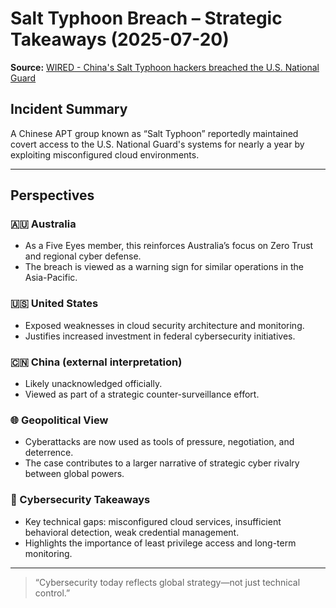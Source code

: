 # Salt Typhoon Breach – Strategic Takeaways (2025-07-20)

**Source:** [WIRED - China's Salt Typhoon hackers breached the U.S. National Guard](https://www.wired.com/story/chinas-salt-typhoon-hackers-breached-the-us-national-guard-for-nearly-a-year)

## Incident Summary
A Chinese APT group known as “Salt Typhoon” reportedly maintained covert access to the U.S. National Guard's systems for nearly a year by exploiting misconfigured cloud environments.

---

## Perspectives

### 🇦🇺 Australia
- As a Five Eyes member, this reinforces Australia’s focus on Zero Trust and regional cyber defense.
- The breach is viewed as a warning sign for similar operations in the Asia-Pacific.

### 🇺🇸 United States
- Exposed weaknesses in cloud security architecture and monitoring.
- Justifies increased investment in federal cybersecurity initiatives.

### 🇨🇳 China (external interpretation)
- Likely unacknowledged officially.
- Viewed as part of a strategic counter-surveillance effort.

### 🌐 Geopolitical View
- Cyberattacks are now used as tools of pressure, negotiation, and deterrence.
- The case contributes to a larger narrative of strategic cyber rivalry between global powers.

### 🔐 Cybersecurity Takeaways
- Key technical gaps: misconfigured cloud services, insufficient behavioral detection, weak credential management.
- Highlights the importance of least privilege access and long-term monitoring.

---

> “Cybersecurity today reflects global strategy—not just technical control.”
